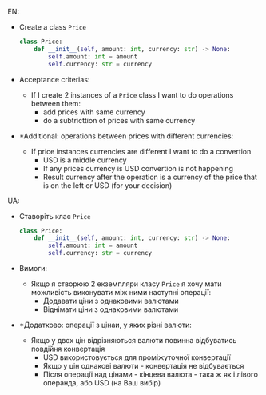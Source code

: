 EN:
- Create a class `Price`
    ```python
    class Price:
        def __init__(self, amount: int, currency: str) -> None:
            self.amount: int = amount
            self.currency: str = currency
    ```
- Acceptance criterias:
    - If I create 2 instances of a `Price` class I want to do operations between them:
        - add prices with same currency
        - do a subtricttion of prices with same currency

- *Additional: operations between prices with different currencies:
    - If price instances currencies are different I want to do a convertion
        - USD is a middle currency
        - If any prices currency is USD convertion is not happening
        - Result currency after the operation is a currency of the price that is on the left or USD (for your decision)

UA:
- Ставоріть клас `Price`
    ```python
    class Price:
        def __init__(self, amount: int, currency: str) -> None:
            self.amount: int = amount
            self.currency: str = currency
    ```
- Вимоги:
    - Якщо я створюю 2 екземпляри класу `Price` я хочу мати можливість виконувати між ними наступні операції:
        - Додавати ціни з однаковими валютами
        - Віднімати ціни з однаковими валютами

- *Додатково: операції з цінаи, у яких різні валюти:
    - Якщо у двох цін відрізняються валюти повинна відбуватись повдійня конвертація
        - USD використовується для проміжуточної конвертації
        - Якщо у цін однакові валюти - конвертація не відбувається
        - Після операції над цінами - кінцева валюта - така ж як і лівого операнда, або USD (на Ваш вибір)